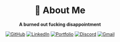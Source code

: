 <div align="center">

# 👾 About Me

<!-- **Computer Science** student majoring in **Intelligent Computing.**

**SUPER** into **Machine Learning** & **Artificial Intelligence** -->
**A burned out fucking disappointment**

<div align="center">

[![GitHub](https://go-skill-icons.vercel.app/api/icons?i=github "Visit my GitHub repositories")](https://github.com/danishayman?tab=repositories)
[![LinkedIn](https://go-skill-icons.vercel.app/api/icons?i=linkedin "Connect with me on LinkedIn")](https://linkedin.com/in/danishayman)
[![Portfolio](https://danishaiman.com/favicon.ico "View my portfolio")](https://danishaiman.com)
[![Discord](https://go-skill-icons.vercel.app/api/icons?i=discord "Contact me on Discord")](https://discordapp.com/users/464037891400794123)
[![Gmail](https://go-skill-icons.vercel.app/api/icons?i=gmail "Send me an email")](mailto:danishaiman3b@gmail.com)

<!-- [![An image of @danishayman's Holopin badges, which is a link to view their full Holopin profile](https://holopin.me/danishayman)](https://holopin.io/@danishayman) -->


<!-- <div align="center"> 
  <a href="">
    <img align="center" src="https://github-readme-stats.vercel.app/api?username=danishayman&show_icons=true&include_all_commits=true&count_private=true&line_height=40&title_color=FF3C3C&icon_color=AA3333&text_color=FFFFFF&bg_color=000000" />
  </a>
  <a href="">
    <img align="center" src="https://github-readme-stats.vercel.app/api/top-langs/?username=danishayman&line_height=40&hide=css&title_color=FF3C3C&text_color=FFFFFF&bg_color=000000"/>
  </a>
<a href="">
    <img align="center" src="https://nirzak-streak-stats.vercel.app/?user=danishayman&theme=radical&hide_border=false&background=000000&ring=4A102A&fire=C5172E&currStreakLabel=FF3C3C&currStreakNum=FFFFFF&sideNums=FFFFFF&sideLabels=FF3C3C&dates=FFFFFF"/>
  </a>
</div> -->
